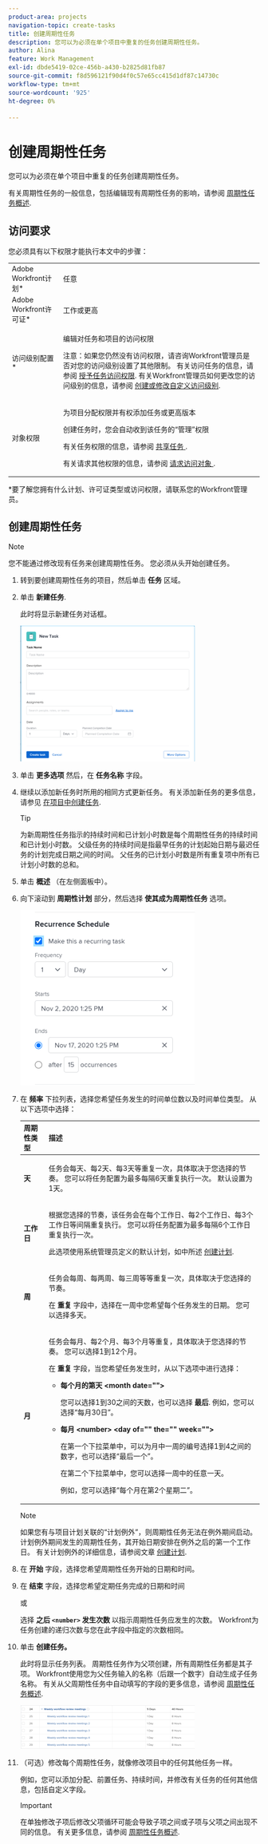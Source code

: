 ```yaml
---
product-area: projects
navigation-topic: create-tasks
title: 创建周期性任务
description: 您可以为必须在单个项目中重复的任务创建周期性任务。
author: Alina
feature: Work Management
exl-id: dbde5419-02ce-456b-a430-b2825d81fb87
source-git-commit: f8d596121f90d4f0c57e65cc415d1df87c14730c
workflow-type: tm+mt
source-wordcount: '925'
ht-degree: 0%

---
```


# 创建周期性任务

您可以为必须在单个项目中重复的任务创建周期性任务。

有关周期性任务的一般信息，包括编辑现有周期性任务的影响，请参阅 [周期性任务概述](../../../manage-work/tasks/manage-tasks/recurring-tasks-overview.md).

## 访问要求

您必须具有以下权限才能执行本文中的步骤：

<table style="table-layout:auto"> 
 <col> 
 <col> 
 <tbody> 
  <tr> 
   <td role="rowheader">Adobe Workfront计划*</td> 
   <td> <p>任意</p> </td> 
  </tr> 
  <tr> 
   <td role="rowheader">Adobe Workfront许可证*</td> 
   <td> <p>工作或更高</p> </td> 
  </tr> 
  <tr> 
   <td role="rowheader">访问级别配置*</td> 
   <td> <p>编辑对任务和项目的访问权限</p> <p>注意：如果您仍然没有访问权限，请咨询Workfront管理员是否对您的访问级别设置了其他限制。 有关访问任务的信息，请参阅 <a href="../../../administration-and-setup/add-users/configure-and-grant-access/grant-access-tasks.md" class="MCXref xref">授予任务访问权限</a>. 有关Workfront管理员如何更改您的访问级别的信息，请参阅 <a href="../../../administration-and-setup/add-users/configure-and-grant-access/create-modify-access-levels.md" class="MCXref xref">创建或修改自定义访问级别</a>. </p> </td> 
  </tr> 
  <tr> 
   <td role="rowheader">对象权限</td> 
   <td> <p>为项目分配权限并有权添加任务或更高版本</p> <p>创建任务时，您会自动收到该任务的“管理”权限</p> <p> 有关任务权限的信息，请参阅 <a href="../../../workfront-basics/grant-and-request-access-to-objects/share-a-task.md" class="MCXref xref">共享任务 </a>. </p> <p>有关请求其他权限的信息，请参阅 <a href="../../../workfront-basics/grant-and-request-access-to-objects/request-access.md" class="MCXref xref">请求访问对象 </a>.</p> </td> 
  </tr> 
 </tbody> 
</table>

&#42;要了解您拥有什么计划、许可证类型或访问权限，请联系您的Workfront管理员。

## 创建周期性任务

>[!NOTE]
>
>您不能通过修改现有任务来创建周期性任务。 您必须从头开始创建任务。

1. 转到要创建周期性任务的项目，然后单击 **任务** 区域。
1. 单击 **新建任务**.

   此时将显示新建任务对话框。

   ![](assets/nwe-create-task-small-screen-350x272.png)

1. 单击 **更多选项** 然后，在 **任务名称** 字段。
1. 继续以添加新任务时所用的相同方式更新任务。 有关添加新任务的更多信息，请参见 [在项目中创建任务](../../../manage-work/tasks/create-tasks/create-tasks-in-project.md).

   >[!TIP]
   >
   >   为新周期性任务指示的持续时间和已计划小时数是每个周期性任务的持续时间和已计划小时数。 父级任务的持续时间是指最早任务的计划起始日期与最迟任务的计划完成日期之间的时间。 父任务的已计划小时数是所有重复项中所有已计划小时数的总和。

1. 单击 **概述** （在左侧面板中）。
1. 向下滚动到 **周期性计划** 部分，然后选择 **使其成为周期性任务** 选项。

   ![](assets/recurrence-schedule-section-new-recurring-tasks-nwe-350x351.png)

1. 在 **频率** 下拉列表，选择您希望任务发生的时间单位数以及时间单位类型。 从以下选项中选择：

   <table style="table-layout:auto"> 
    <col> 
    <col> 
    <thead> 
     <tr> 
      <th>周期性类型</th> 
      <th>描述</th> 
     </tr> 
    </thead> 
    <tbody> 
     <tr> 
      <td role="rowheader"><strong>天</strong> </td> 
      <td> <p>任务会每天、每2天、每3天等重复一次，具体取决于您选择的节奏。 您可以将任务配置为最多每隔6天重复执行一次。 默认设置为1天。 </p> </td> 
     </tr> 
     <tr> 
      <td role="rowheader"><strong>工作日</strong> </td> 
      <td> <p> 根据您选择的节奏，该任务会在每个工作日、每2个工作日、每3个工作日等间隔重复执行。 您可以将任务配置为最多每隔6个工作日重复执行一次。</p> <p>此选项使用系统管理员定义的默认计划，如中所述 <a href="../../../administration-and-setup/set-up-workfront/configure-timesheets-schedules/create-schedules.md" class="MCXref xref">创建计划</a>.</p> </td> 
     </tr> 
     <tr> 
      <td role="rowheader"><strong>周</strong> </td> 
      <td> <p> 任务会每周、每两周、每三周等等重复一次，具体取决于您选择的节奏。</p> <p>在 <strong>重复</strong> 字段中，选择在一周中您希望每个任务发生的日期。 您可以选择多天。 </p> </td> 
     </tr> 
     <tr> 
      <td role="rowheader"><strong>月</strong> </td> 
      <td> <p>任务会每月、每2个月、每3个月等重复，具体取决于您选择的节奏。 您可以选择1到12个月。 </p> <p>在 <strong>重复</strong> 字段，当您希望任务发生时，从以下选项中进行选择：</p> 
       <ul> 
        <li> <p><strong>每个月的第天 &lt;month date=""&gt;</strong> </p> <p>您可以选择1到30之间的天数，也可以选择 <strong>最后</strong>. 例如，您可以选择“每月30日”。 </p> </li> 
        <li> <p><strong>每月 &lt;number&gt; &lt;day of="" the="" week=""&gt;</strong> </p> <p>在第一个下拉菜单中，可以为月中一周的编号选择1到4之间的数字，也可以选择“最后一个”。 </p> <p>在第二个下拉菜单中，您可以选择一周中的任意一天。 </p> <p>例如，您可以选择“每个月在第2个星期二”。 </p> </li> 
       </ul> </td> 
     </tr> 
    </tbody> 
   </table>

   >[!NOTE]
   >
   >如果您有与项目计划关联的“计划例外”，则周期性任务无法在例外期间启动。 计划例外期间发生的周期性任务，其开始日期安排在例外之后的第一个工作日。 有关计划例外的详细信息，请参阅文章 [创建计划](../../../administration-and-setup/set-up-workfront/configure-timesheets-schedules/create-schedules.md).

1. 在 **开始** 字段，选择您希望周期性任务开始的日期和时间。
1. 在 **结束** 字段，选择您希望定期任务完成的日期和时间

   或

   选择 **之后 `<number>` 发生次数** 以指示周期性任务应发生的次数。 Workfront为任务创建的递归次数与您在此字段中指定的次数相同。

1. 单击 **创建任务。**

   此时将显示任务列表。 周期性任务作为父项创建，所有周期性任务都是其子项。 Workfront使用您为父任务输入的名称（后跟一个数字）自动生成子任务名称。 有关从父周期性任务中自动填写的字段的更多信息，请参阅 [周期性任务概述](../../../manage-work/tasks/manage-tasks/recurring-tasks-overview.md).

   ![](assets/recurring-tasks-in-task-list-nwe-350x87.png)

1. （可选）修改每个周期性任务，就像修改项目中的任何其他任务一样。

   例如，您可以添加分配、前置任务、持续时间，并修改有关任务的任何其他信息，包括自定义字段。

   >[!IMPORTANT]
   >
   >在单独修改子项后修改父项循环可能会导致子项之间或子项与父项之间出现不同的信息。 有关更多信息，请参阅 [周期性任务概述](../../../manage-work/tasks/manage-tasks/recurring-tasks-overview.md).
